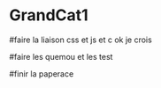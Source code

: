 # GrandCat1

#faire la liaison css et js et c ok je crois

#faire les quemou et les test

#finir la paperace



 
